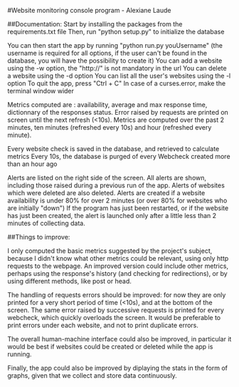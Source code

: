 #Website monitoring console program - Alexiane Laude

##Documentation:
Start by installing the packages from the requirements.txt file
Then, run "python setup.py" to initialize the database

You can then start the app by running "python run.py youUsername" (the username is required for all options, if the user can't be found in the database, you will have the possibility to create it)
You can add a website using the -w option, the "http://" is not mandatory in the url
You can delete a website using the -d option
You can list all the user's websites using the -l option
To quit the app, press "Ctrl + C"
In case of a curses.error, make the terminal window wider

Metrics computed are : availability, average and max response time, dictionnary of the responses status. Error raised by requests are printed on screen until the next refresh (<10s). Metrics are computed over the past 2 minutes, ten minutes (refreshed every 10s) and hour (refreshed every minute).

Every website check is saved in the database, and retrieved to calculate metrics
Every 10s, the database is purged of every Webcheck created more than an hour ago

Alerts are listed on the right side of the screen. All alerts are shown, including those raised during a previous run of the app. Alerts of websites which were deleted are also deleted.
Alerts are created if a website availability is under 80% for over 2 minutes (or over 80% for websites who are initially "down")
If the program has just been restarted, or if the website has just been created, the alert is launched only after a little less than 2 minutes of collecting data.  

##Things to improve:

I only computed the basic metrics suggested by the project's subject, because I didn't know what other metrics could be relevant, using only http requests to the webpage. An improved version could include other metrics, perhaps using the response's history (and checking for redirections), or by using different methods, like post or head.

The handling of requests errors should be improved: for now they are only printed for a very short period of time (<10s), and at the bottom of the screen. The same error raised by successive requests is printed for every webcheck, which quickly overloads the screen. It would be preferable to print errors under each website, and not to print duplicate errors. 

The overall human-machine interface could also be improved, in particular it would be best if websites could be created or deleted while the app is running.

Finally, the app could also be improved by diplaying the stats in the form of graphs, given that we collect and store data continuously. 

